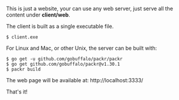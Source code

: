 This is just a website, your can use any web server, just serve all the content under **client/web**.

The client is built as a single executable file.

```
$ client.exe
```

For Linux and Mac, or other Unix, the server can be built with:

```
$ go get -u github.com/gobuffalo/packr/packr
$ go get github.com/gobuffalo/packr@v1.30.1
$ packr build
```

The web page will be available at: http://localhost:3333/

That's it!
